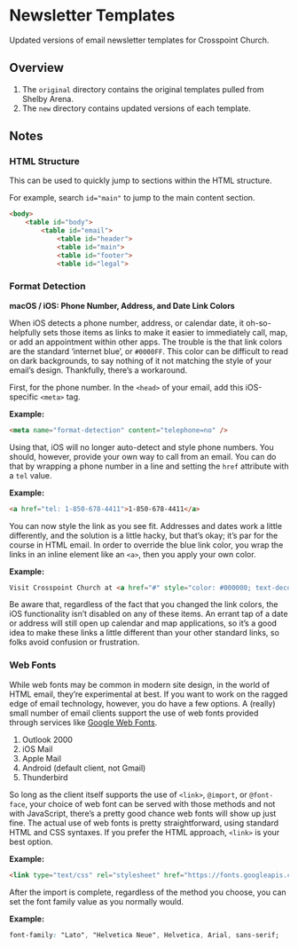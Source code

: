 # Newsletter Templates

Updated versions of email newsletter templates for Crosspoint Church.

## Overview

1. The `original` directory contains the original templates pulled from Shelby Arena.
2. The `new` directory contains updated versions of each template.

## Notes

### HTML Structure

This can be used to quickly jump to sections within the HTML structure.

For example, search `id="main"` to jump to the main content section.

```html
<body>
	<table id="body">
		<table id="email">
			<table id="header">
			<table id="main">
			<table id="footer">
			<table id="legal">
```

### Format Detection

**macOS / iOS: Phone Number, Address, and Date Link Colors**

When iOS detects a phone number, address, or calendar date, it oh-so-helpfully sets those items as links to make it easier to immediately call, map, or add an appointment within other apps. The trouble is the that link colors are the standard ‘internet blue’, or `#0000FF`. This color can be difficult to read on dark backgrounds, to say nothing of it not matching the style of your email’s design. Thankfully, there’s a workaround.

First, for the phone number. In the `<head>` of your email, add this iOS-specific `<meta>` tag.

**Example:**

```html
<meta name="format-detection" content="telephone=no" />
```

Using that, iOS will no longer auto-detect and style phone numbers. You should, however, provide your own way to call from an email. You can do that by wrapping a phone number in a line and setting the `href` attribute with a `tel` value.

**Example:**

```html
<a href="tel: 1-850-678-4411">1-850-678-4411</a>
```

You can now style the link as you see fit. Addresses and dates work a little differently, and the solution is a little hacky, but that’s okay; it’s par for the course in HTML email. In order to override the blue link color, you wrap the links in an inline element like an `<a>`, then you apply your own color.

**Example:**

```html
Visit Crosspoint Church at <a href="#" style="color: #000000; text-decoration: none;">214 Partin Drive South, Niceville, FL 32578</a>
```

Be aware that, regardless of the fact that you changed the link colors, the iOS functionality isn’t disabled on any of these items. An errant tap of a date or address will still open up calendar and map applications, so it’s a good idea to make these links a little different than your other standard links, so folks avoid confusion or frustration.

### Web Fonts

While web fonts may be common in modern site design, in the world of HTML email, they’re experimental at best. If you want to work on the ragged edge of email technology, however, you do have a few options. A (really) small number of email clients support the use of web fonts provided through services like [Google Web Fonts](https://fonts.google.com).

1. Outlook 2000
2. iOS Mail
3. Apple Mail
4. Android (default client, not Gmail)
5. Thunderbird

So long as the client itself supports the use of `<link>`, `@import`, or `@font-face`, your choice of web font can be served with those methods and not with JavaScript, there’s a pretty good chance web fonts will show up just fine. The actual use of web fonts is pretty straightforward, using standard HTML and CSS syntaxes. If you prefer the HTML approach, `<link>` is your best option.

**Example:**

```html
<link type="text/css" rel="stylesheet" href="https://fonts.googleapis.com/css2?family=Lato:ital,wght@0,400;0,700;1,400;1,700&display=swap" media="screen" />
```

After the import is complete, regardless of the method you choose, you can set the font family value as you normally would.

**Example:**

```css
font-family: "Lato", "Helvetica Neue", Helvetica, Arial, sans-serif;
```